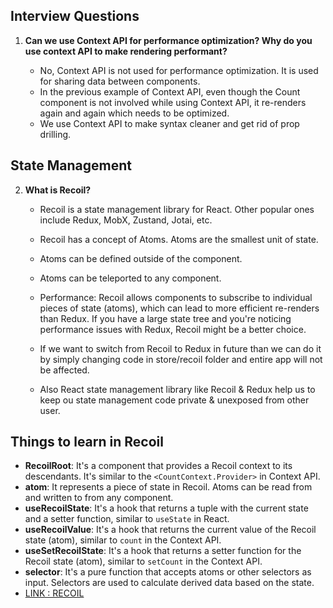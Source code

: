 ## Interview Questions

1. **Can we use Context API for performance optimization? Why do you use context API to make rendering performant?**

   - No, Context API is not used for performance optimization. It is used for sharing data between components. 
   - In the previous example of Context API, even though the Count component is not involved while using Context API, it re-renders again and again which needs to be optimized.
   - We use Context API to make syntax cleaner and get rid of prop drilling.

## State Management

2. **What is Recoil?**

   - Recoil is a state management library for React. Other popular ones include Redux, MobX, Zustand, Jotai, etc.
   - Recoil has a concept of Atoms. Atoms are the smallest unit of state.
   - Atoms can be defined outside of the component.
   - Atoms can be teleported to any component.
   - Performance: Recoil allows components to subscribe to individual pieces of state (atoms), which can lead to more efficient re-renders than Redux. If you have a large state tree and you're noticing performance issues with Redux, Recoil might be a better choice.

   - If we want to switch from Recoil to Redux in future than we can do it by simply changing code in store/recoil folder and entire app will not be affected.
   - Also React state management library like Recoil & Redux help us to keep ou state management code private & unexposed from other user.
## Things to learn in Recoil

- **RecoilRoot**: It's a component that provides a Recoil context to its descendants. It's similar to the `<CountContext.Provider>` in Context API.
- **atom**: It represents a piece of state in Recoil. Atoms can be read from and written to from any component.
- **useRecoilState**: It's a hook that returns a tuple with the current state and a setter function, similar to `useState` in React.
- **useRecoilValue**: It's a hook that returns the current value of the Recoil state (atom), similar to `count` in the Context API.
- **useSetRecoilState**: It's a hook that returns a setter function for the Recoil state (atom), similar to `setCount` in the Context API.
- **selector**: It's a pure function that accepts atoms or other selectors as input. Selectors are used to calculate derived data based on the state.
- [LINK : RECOIL ](https://recoiljs.org/docs/basic-tutorial/selectors)
